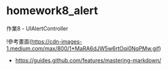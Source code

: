 # homework8_alert
作業8 - UIAlertController

!參考畫面(https://cdn-images-1.medium.com/max/800/1*MaRA6dJW5w6rtOqi0NqPMw.gif)


* https://guides.github.com/features/mastering-markdown/


